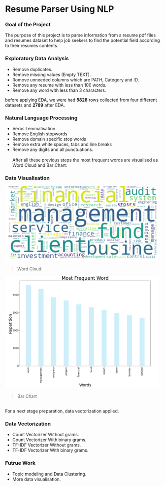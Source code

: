 # Resume Parser Using NLP


### Goal of the Project
The purpose of this project is to parse information from a resume pdf files and resumes dataset to help job seekers to find the potential field according to their resumes contents.

### Exploratory Data Analysis
- Remove duplicates.
- Remove missing values (Empty TEXT).
- Romove unneeded columns which are PATH, Category and ID.
- Remove any resume with less than 100 words.
- Remove any word with less than 3 characters.

before applying EDA, we were had **5828** rows collected from four different datasets and **2789** after EDA.
### Natural Language Processing
- Verbs Lemmatisation 
- Remove English stopwords
- Remove domain specific stop words
- Remove extra white spaces, tabs and line breaks
- Remove any digits and all punctuations.
<br/><br/>
After all these previous steps the most frequent words are visualised as Word Cloud and Bar Chart:
### Data Visualisation
<img src="https://github.com/shhdSU/Resume_Parser_NLP/blob/main/Images/word_cloud_plot.png" width="500"/> <br/>
> Word Cloud

<img src="https://github.com/shhdSU/Resume_Parser_NLP/blob/main/Images/words_freq_plot.png" width="500"/> <br/>
> Bar Chart

<br/> For a next stage preparation, data vectorization applied.
### Data Vectorization
- Count Vectorizer Without grams.
- Count Vectorizer With binary grams.
- TF-IDF Vectorizer Without grams.
- TF-IDF Vectorizer With binary grams.


### Futrue Work
- Topic modeling and Data Clustering.
- More data visualisation.


